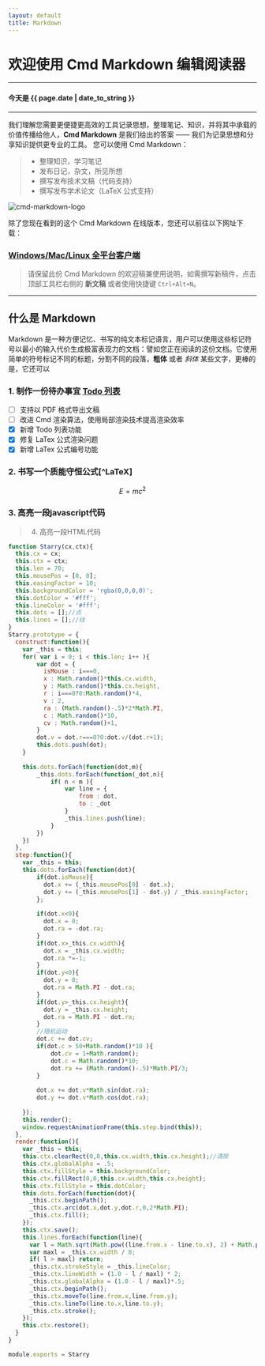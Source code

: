 ```yaml
---
layout: default
title: Markdown
---
```

# 欢迎使用 Cmd Markdown 编辑阅读器
------
<h4>今天是 {{ page.date | date_to_string }}</h4>

------
我们理解您需要更便捷更高效的工具记录思想，整理笔记、知识，并将其中承载的价值传播给他人，**Cmd Markdown** 是我们给出的答案 —— 我们为记录思想和分享知识提供更专业的工具。 您可以使用 Cmd Markdown：

> * 整理知识，学习笔记
> * 发布日记，杂文，所见所想
> * 撰写发布技术文稿（代码支持）
> * 撰写发布学术论文（LaTeX 公式支持）

![cmd-markdown-logo](https://www.zybuluo.com/static/img/logo.png)

除了您现在看到的这个 Cmd Markdown 在线版本，您还可以前往以下网址下载：

### [Windows/Mac/Linux 全平台客户端](https://www.zybuluo.com/cmd/)

> 请保留此份 Cmd Markdown 的欢迎稿兼使用说明，如需撰写新稿件，点击顶部工具栏右侧的 <i class="icon-file"></i> **新文稿** 或者使用快捷键 `Ctrl+Alt+N`。

------

## 什么是 Markdown

Markdown 是一种方便记忆、书写的纯文本标记语言，用户可以使用这些标记符号以最小的输入代价生成极富表现力的文档：譬如您正在阅读的这份文档。它使用简单的符号标记不同的标题，分割不同的段落，**粗体** 或者 *斜体* 某些文字，更棒的是，它还可以

### 1. 制作一份待办事宜 [Todo 列表](https://www.zybuluo.com/mdeditor?url=https://www.zybuluo.com/static/editor/md-help.markdown#13-待办事宜-todo-列表)

- [ ] 支持以 PDF 格式导出文稿
- [ ] 改进 Cmd 渲染算法，使用局部渲染技术提高渲染效率
- [x] 新增 Todo 列表功能
- [x] 修复 LaTex 公式渲染问题
- [x] 新增 LaTex 公式编号功能

### 2. 书写一个质能守恒公式[^LaTeX]

$$E=mc^2$$

### 3. 高亮一段javascript代码
> 4. 高亮一段HTML代码
```javascript
function Starry(cx,ctx){
  this.cx = cx;
  this.ctx = ctx;
  this.len = 70;
  this.mousePos = [0, 0];
  this.easingFactor = 10;
  this.backgroundColor = 'rgba(0,0,0,0)';
  this.dotColor = '#fff';
  this.lineColor = '#fff';
  this.dots = [];//点
  this.lines = [];//线
}
Starry.prototype = {  
  construct:function(){
    var _this = this;
    for( var i = 0; i < this.len; i++ ){
        var dot = {          
          isMouse : i===0,
          x : Math.random()*this.cx.width,
          y : Math.random()*this.cx.height,
          r : i===0?0:Math.random()*4,
          v : 2,
          ra : (Math.random()-.5)*2*Math.PI,
          c : Math.random()*10,
          cv : Math.random()+1,
        }
        dot.v = dot.r===0?0:dot.v/(dot.r+1);
        this.dots.push(dot);
    }
    
    this.dots.forEach(function(dot,m){  
        _this.dots.forEach(function(_dot,n){
            if( n < m ){
                var line = {
                    from : dot,
                    to : _dot
                }
                _this.lines.push(line);
            } 
        })
    })  
  },
  step:function(){
    var _this = this;
    this.dots.forEach(function(dot){
        if(dot.isMouse){
          dot.x += (_this.mousePos[0] - dot.x);
          dot.y += (_this.mousePos[1] - dot.y) / _this.easingFactor;
        };
        
        if(dot.x<0){
          dot.x = 0;
          dot.ra = -dot.ra;
        }
        if(dot.x>_this.cx.width){
          dot.x = _this.cx.width;
          dot.ra *=-1;
        }
        if(dot.y<0){
          dot.y = 0;
          dot.ra = Math.PI - dot.ra;
        }
        if(dot.y>_this.cx.height){
          dot.y = _this.cx.height;
          dot.ra = Math.PI - dot.ra;
        }
        //随机运动   
        dot.c += dot.cv;
        if(dot.c > 50+Math.random()*10 ){
            dot.cv = 1+Math.random(); 
            dot.c = Math.random()*10;
            dot.ra += (Math.random()-.5)*Math.PI/3;
        }
        
        dot.x += dot.v*Math.sin(dot.ra);
        dot.y += dot.v*Math.cos(dot.ra);
        
    });
    this.render();
    window.requestAnimationFrame(this.step.bind(this));
  },
  render:function(){
    var _this = this;
    this.ctx.clearRect(0,0,this.cx.width,this.cx.height);//清除
    this.ctx.globalAlpha = .5;
    this.ctx.fillStyle = this.backgroundColor;
    this.ctx.fillRect(0,0,this.cx.width,this.cx.height);
    this.ctx.fillStyle = this.dotColor;
    this.dots.forEach(function(dot){
      _this.ctx.beginPath();
      _this.ctx.arc(dot.x,dot.y,dot.r,0,2*Math.PI);
      _this.ctx.fill();
    });
    this.ctx.save();
    this.lines.forEach(function(line){
      var l = Math.sqrt(Math.pow((line.from.x - line.to.x), 2) + Math.pow((line.from.y - line.to.y), 2));
      var maxl = _this.cx.width / 8;
      if( l > maxl) return;
      _this.ctx.strokeStyle = _this.lineColor;
      _this.ctx.lineWidth = (1.0 - l / maxl) * 2;
      _this.ctx.globalAlpha = (1.0 - l / maxl)*.5;
      _this.ctx.beginPath();
      _this.ctx.moveTo(line.from.x,line.from.y);
      _this.ctx.lineTo(line.to.x,line.to.y);
      _this.ctx.stroke();
    });
    this.ctx.restore();
  }
}

module.exports = Starry
```



